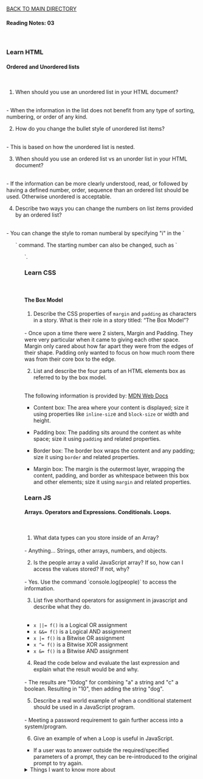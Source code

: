 [BACK TO MAIN DIRECTORY](../README.md)

#### Reading Notes: 03
<br>

### Learn HTML

#### Ordered and Unordered lists
<br>

1. When should you use an unordered list in your HTML document?
<br>
- When the information in the list does not benefit from any type of sorting, numbering, or order of any kind.

2. How do you change the bullet style of unordered list items?
<br>
- This is based on how the unordered list is nested.

3. When should you use an ordered list vs an unorder list in your HTML document?
<br>
- If the information can be more clearly understood, read, or followed by having a defined number, order, sequence than an ordered list should be used. Otherwise unordered is acceptable.


4. Describe two ways you can change the numbers on list items provided by an ordered list?
<br>
- You can change the style to roman numberal by specifying "i" in the `<ol type="i">` command. The starting number can also be changed, such as `<ol start="8">`.

### Learn CSS
<br>

#### The Box Model

1. Describe the CSS properties of `margin` and `padding` as characters in a story. What is their role in a story titled: “The Box Model”?
<br>
- Once upon a time there were 2 sisters, Margin and Padding. They were very particular when it came to giving each other space. Margin only cared about how far apart they were from the edges of their shape. Padding only wanted to focus on how much room there was from their core box to the edge.

2. List and describe the four parts of an HTML elements box as referred to by the box model.
<br>

The following information is provided by: [MDN Web Docs](https://developer.mozilla.org/en-US/docs/Learn/CSS/Building_blocks/The_box_model)

- Content box: The area where your content is displayed; size it using properties like `inline-siz`e and `block-size` or width and height.

- Padding box: The padding sits around the content as white space; size it using `padding` and related properties.

- Border box: The border box wraps the content and any padding; size it using `border` and related properties.

- Margin box: The margin is the outermost layer, wrapping the content, padding, and border as whitespace between this box and other elements; size it using `margin` and related properties.

### Learn JS

#### Arrays. Operators and Expressions. Conditionals. Loops.
<br>

1. What data types can you store inside of an Array?
<br>
- Anything... Strings, other arrays, numbers, and objects.

2. Is the people array a valid JavaScript array? If so, how can I access the values stored? If not, why?
<br>
- Yes. Use the command `console.log(people)` to access the information.
<br>

3. List five shorthand operators for assignment in javascript and describe what they do.
<br>

- `x ||= f()` is a Logical OR assignment
- `x &&= f()` is a Logical AND assignment
- `x |= f()` is a Bitwise OR assignment
- `x ^= f()` is a Bitwise XOR assignment
- `x &= f()` is a Bitwise AND assignment

4. Read the code below and evaluate the last expression and explain what the result would be and why.
<br>
- The results are "10dog" for combining "a" a string and "c" a boolean. Resulting in "10", then adding the string "dog".

5. Describe a real world example of when a conditional statement should be used in a JavaScript program.
<br>
- Meeting a password requirement to gain further access into a system/program.

6. Give an example of when a Loop is useful in JavaScript.
- If a user was to answer outside the required/specified parameters of a prompt, they can be re-introduced to the original prompt to try again.

<details>
<summary>Things I want to know more about</summary>

Begin writing here...
  
</details>